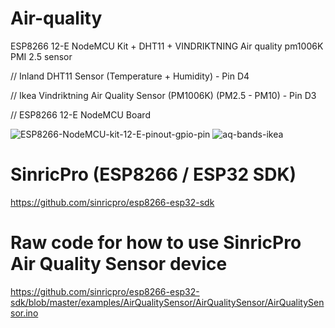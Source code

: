 # Air-quality
ESP8266 12-E NodeMCU Kit + DHT11 + VINDRIKTNING Air quality pm1006K PMI 2.5 sensor

// Inland DHT11 Sensor (Temperature + Humidity) - Pin D4

// Ikea Vindriktning Air Quality Sensor (PM1006K) (PM2.5 - PM10) - Pin D3

// ESP8266 12-E NodeMCU Board


![ESP8266-NodeMCU-kit-12-E-pinout-gpio-pin](https://github.com/cemdede/Air-quality/assets/14031604/34a9b40c-f285-4801-812c-c6b0c70e548b)
![aq-bands-ikea](https://github.com/cemdede/Air-quality/assets/14031604/e256cda1-6083-4e1b-9431-57d8508da724)

# SinricPro (ESP8266 / ESP32 SDK) 
https://github.com/sinricpro/esp8266-esp32-sdk


# Raw code for how to use SinricPro Air Quality Sensor device
https://github.com/sinricpro/esp8266-esp32-sdk/blob/master/examples/AirQualitySensor/AirQualitySensor/AirQualitySensor.ino
